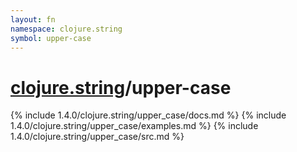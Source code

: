 ```yaml
---
layout: fn
namespace: clojure.string
symbol: upper-case
---
```


# [clojure.string](../)/upper-case

{% include 1.4.0/clojure.string/upper_case/docs.md %}
{% include 1.4.0/clojure.string/upper_case/examples.md %}
{% include 1.4.0/clojure.string/upper_case/src.md %}

